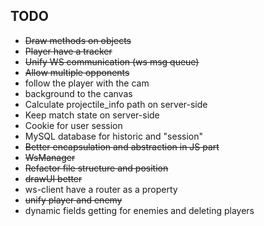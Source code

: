 ## TODO
- ~~Draw methods on objects~~
- ~~Player have a tracker~~
- ~~Unify WS communication (ws msg queue)~~
- ~~Allow multiple opponents~~
- follow the player with the cam
- background to the canvas
- Calculate projectile_info path on server-side
- Keep match state on server-side
- Cookie for user session
- MySQL database for historic and "session"
- ~~Better encapsulation and abstraction in JS part~~
- ~~WsManager~~
- ~~Refactor file structure and position~~
- ~~drawUI better~~
- ws-client have a router as a property
- ~~unify player and enemy~~
- dynamic fields getting for enemies and deleting players
